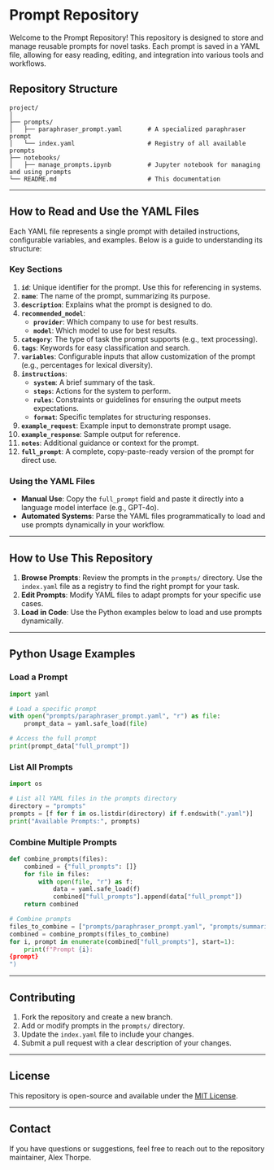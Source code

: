 
# Prompt Repository

Welcome to the Prompt Repository! This repository is designed to store and manage reusable prompts for novel tasks. Each prompt is saved in a YAML file, allowing for easy reading, editing, and integration into various tools and workflows.

## **Repository Structure**

```
project/
│
├── prompts/
│   ├── paraphraser_prompt.yaml       # A specialized paraphraser prompt
│   └── index.yaml                    # Registry of all available prompts
├── notebooks/
│   ├── manage_prompts.ipynb          # Jupyter notebook for managing and using prompts
└── README.md                         # This documentation
```

---

## **How to Read and Use the YAML Files**

Each YAML file represents a single prompt with detailed instructions, configurable variables, and examples. Below is a guide to understanding its structure:

### **Key Sections**
1. **`id`**: Unique identifier for the prompt. Use this for referencing in systems.
2. **`name`**: The name of the prompt, summarizing its purpose.
3. **`description`**: Explains what the prompt is designed to do.
4. **`recommended_model`**:
    - **`provider`**: Which company to use for best results.
    - **`model`**: Which model to use for best results.
5. **`category`**: The type of task the prompt supports (e.g., text processing).
6. **`tags`**: Keywords for easy classification and search.
7. **`variables`**: Configurable inputs that allow customization of the prompt (e.g., percentages for lexical diversity).
8. **`instructions`**:
    - **`system`**: A brief summary of the task.
    - **`steps`**: Actions for the system to perform.
    - **`rules`**: Constraints or guidelines for ensuring the output meets expectations.
    - **`format`**: Specific templates for structuring responses.
9. **`example_request`**: Example input to demonstrate prompt usage.
10. **`example_response`**: Sample output for reference.
11. **`notes`**: Additional guidance or context for the prompt.
12. **`full_prompt`**: A complete, copy-paste-ready version of the prompt for direct use.

### **Using the YAML Files**
- **Manual Use**: Copy the `full_prompt` field and paste it directly into a language model interface (e.g., GPT-4o).
- **Automated Systems**: Parse the YAML files programmatically to load and use prompts dynamically in your workflow.

---

## **How to Use This Repository**

1. **Browse Prompts**: Review the prompts in the `prompts/` directory. Use the `index.yaml` file as a registry to find the right prompt for your task.
2. **Edit Prompts**: Modify YAML files to adapt prompts for your specific use cases.
3. **Load in Code**: Use the Python examples below to load and use prompts dynamically.

---

## **Python Usage Examples**

### **Load a Prompt**
```python
import yaml

# Load a specific prompt
with open("prompts/paraphraser_prompt.yaml", "r") as file:
    prompt_data = yaml.safe_load(file)

# Access the full prompt
print(prompt_data["full_prompt"])
```

### **List All Prompts**
```python
import os

# List all YAML files in the prompts directory
directory = "prompts"
prompts = [f for f in os.listdir(directory) if f.endswith(".yaml")]
print("Available Prompts:", prompts)
```

### **Combine Multiple Prompts**
```python
def combine_prompts(files):
    combined = {"full_prompts": []}
    for file in files:
        with open(file, "r") as f:
            data = yaml.safe_load(f)
            combined["full_prompts"].append(data["full_prompt"])
    return combined

# Combine prompts
files_to_combine = ["prompts/paraphraser_prompt.yaml", "prompts/summarizer_prompt.yaml"]
combined = combine_prompts(files_to_combine)
for i, prompt in enumerate(combined["full_prompts"], start=1):
    print(f"Prompt {i}:
{prompt}
")
```

---

## **Contributing**

1. Fork the repository and create a new branch.
2. Add or modify prompts in the `prompts/` directory.
3. Update the `index.yaml` file to include your changes.
4. Submit a pull request with a clear description of your changes.

---

## **License**

This repository is open-source and available under the [MIT License](LICENSE).

---

## **Contact**

If you have questions or suggestions, feel free to reach out to the repository maintainer, Alex Thorpe.
